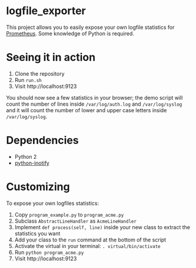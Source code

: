 # logfile_exporter

This project allows you to easily expose your own logfile statistics for [Prometheus](http://prometheus.io/). Some knowledge of Python is required.

# Seeing it in action

1. Clone the repository
1. Run `run.sh`
1. Visit http://localhost:9123

You should now see a few statistics in your browser; the demo script will count the number of lines inside `/var/log/auth.log` and `/var/log/syslog` and it will count the number of lower and upper case letters inside `/var/log/syslog`.

# Dependencies

* Python 2
* [python-inotify](https://bitbucket.org/JanKanis/python-inotify)

# Customizing

To expose your own logfiles statistics:

1. Copy `program_example.py` to `program_acme.py`
1. Subclass `AbstractLineHandler` as `AcmeLineHandler`
1. Implement `def process(self, line)` inside your new class to extract the statistics you want
1. Add your class to the `run` command at the bottom of the script
1. Activate the virtual in your terminal: `. virtual/bin/activate`
1. Run `python program_acme.py`
1. Visit http://localhost:9123
